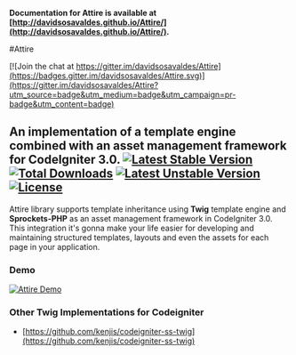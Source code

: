 **Documentation for Attire is available at [http://davidsosavaldes.github.io/Attire/](http://davidsosavaldes.github.io/Attire/).**

#Attire

[![Join the chat at https://gitter.im/davidsosavaldes/Attire](https://badges.gitter.im/davidsosavaldes/Attire.svg)](https://gitter.im/davidsosavaldes/Attire?utm_source=badge&utm_medium=badge&utm_campaign=pr-badge&utm_content=badge)

An implementation of a template engine combined with an asset management framework for CodeIgniter 3.0.
[![Latest Stable Version](https://poser.pugx.org/dsv/attire/v/stable)](https://packagist.org/packages/dsv/attire) [![Total Downloads](https://poser.pugx.org/dsv/attire/downloads)](https://packagist.org/packages/dsv/attire) [![Latest Unstable Version](https://poser.pugx.org/dsv/attire/v/unstable)](https://packagist.org/packages/dsv/attire) [![License](https://poser.pugx.org/dsv/attire/license)](https://packagist.org/packages/dsv/attire)
----

Attire library supports template inheritance using **Twig** template engine and **Sprockets-PHP** as an asset management framework in CodeIgniter 3.0. This integration it's gonna make your life easier for developing and maintaining structured templates, layouts and even the assets for each page in your application.

### Demo

[![Attire Demo](http://img.youtube.com/vi/rhJiW1Rx5oc/0.jpg)](https://www.youtube.com/watch?v=rhJiW1Rx5oc)


### Other Twig Implementations for Codeigniter

* [https://github.com/kenjis/codeigniter-ss-twig](https://github.com/kenjis/codeigniter-ss-twig)
